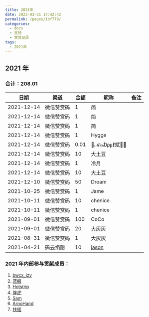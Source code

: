 ```yaml
---
title: 2021年
date: 2023-03-31 17:42:42
permalink: /pages/1bf779/
categories:
  - docs
  - 支持
  - 赞赏记录
tags:
  - 2021年
---
```


## 2021 年

### 合计：208.01

| 日期         | 渠道    | 金额   | 昵称                                  | 备注 |
|------------|-------|------|-------------------------------------|----|
| 2021-12-14 | 微信赞赏码 | 1    | 简                                   |    |
| 2021-12-14 | 微信赞赏码 | 1    | 简                                   |    |
| 2021-12-14 | 微信赞赏码 | 1    | 简                                   |    |
| 2021-12-14 | 微信赞赏码 | 1    | Hygge                               |    |
| 2021-12-14 | 微信赞赏码 | 0.01 | 💎ℳ๓₯㎕斌💎💘                         |    |
| 2021-12-14 | 微信赞赏码 | 10   | 大土豆                                 |    |
| 2021-12-14 | 微信赞赏码 | 1    | 冷月                                  |    |
| 2021-12-14 | 微信赞赏码 | 10   | 大土豆                                 |    |
| 2021-12-10 | 微信赞赏码 | 50   | Dream                               |    |
| 2021-10-25 | 微信赞赏码 | 1    | Jame                                |    |
| 2021-10-11 | 微信赞赏码 | 10   | chenice                             |    |
| 2021-10-11 | 微信赞赏码 | 1    | chenice                             |    |
| 2021-09-01 | 微信赞赏码 | 100  | CoCo                                |    |
| 2021-09-01 | 微信赞赏码 | 20   | 大灰灰                                 |    |
| 2021-08-31 | 微信赞赏码 | 1    | 大灰灰                                 |    |
| 2021-04-21 | 码云捐赠  | 10   | [jason](https://gitee.com/bwcx_jzy) |

### 2021 年内部参与贡献成员：

1. [bwcx_jzy](https://gitee.com/jiangzeyin)
2. [蓝枫](https://gitee.com/F7575)
3. [Hotstrip](https://gitee.com/hotstrip)
4. [胖虎](https://gitee.com/koushare_dfli)
5. [Sam](https://gitee.com/hjk2008)
6. [ArnoHand](https://gitee.com/arnohand)
7. [扶摇](https://gitee.com/zsf_008)